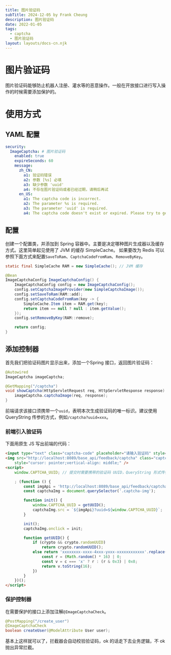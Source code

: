 ```yaml
---
title: 图片验证码
subTitle: 2024-12-05 by Frank Cheung
description: 图片验证码
date: 2022-01-05
tags:
  - captcha
  - 图片验证码
layout: layouts/docs-cn.njk
---
```


# 图片验证码

图片验证码能够防止机器人注册、灌水等的恶意操作。一般在开放接口进行写入操作的时候需要添加保护的。

# 使用方式

## YAML 配置

```yaml
security:
  ImageCaptcha: # 图片验证码
    enabled: true
    expireSeconds: 60
    message:
      zh_CN:
        a1: 验证码错误
        a2: 参数 [%s] 必填
        a3: 缺少参数 'uuid'
        a4: 不存在图片验证码或者已经过期，请稍后再试
      en_US:
        a1: The captcha code is incorrect.
        a2: The parameter %s is required.
        a3: The parameter 'uuid' is required.
        a4: The captcha code doesn't exist or expired. Please try to generate it again.
```
## 配置
创建一个配置类，并添加到 Spring 容器中。主要是决定哪种图片生成器以及缓存方式。这里简单起见使用了 JVM 的缓存 SimpleCache。
如果要改为 Redis 可以参照下面方式来配置`SaveToRam`、`CaptchaCodeFromRam`、`RemoveByKey`。

```java
static final SimpleCache RAM = new SimpleCache(); // JVM 缓存

@Bean
ImageCaptchaConfig ImageCaptchaConfig() {
    ImageCaptchaConfig config = new ImageCaptchaConfig();
    config.setCaptchaImageProvider(new SimpleCaptchaImage());
    config.setSaveToRam(RAM::add);
    config.setCaptchaCodeFromRam(key -> {
        SimpleCache.Item item = RAM.get(key);
        return item == null ? null : item.getValue();
    });
    config.setRemoveByKey(RAM::remove);

    return config;
}
```
## 添加控制器
首先我们把验证码图片显示出来，添加一个Spring 接口，返回图片验证码：

```java
@Autowired
ImageCaptcha imageCaptcha;

@GetMapping("/captcha")
void showCaptcha(HttpServletRequest req, HttpServletResponse response) {
    imageCaptcha.captchaImage(req, response);
}
```

前端请求该接口须携带一个`uuid`，表明本次生成验证码的唯一标识。建议使用 QueryString 传参的方式，例如`/captcha?uuid=xxx`。


### 前端引入验证码

下面用原生 JS 写出前端的代码：

```html
<input type="text" class="captcha-code" placeholder="请输入验证码" style="width:40%" />
<img src="http://localhost:8089/base_api/feedback/captcha" class="captcha-img" title="单击刷新"
    style="cursor: pointer;vertical-align: middle;" />
<script>
    window.CAPTCHA_UUID; // 提交时需要携带的验证码 UUID，QueryString 形式传参，避免与表单实体耦合

    ; (function () {
        const imgApi = 'http://localhost:8089/base_api/feedback/captcha';
        const captchaImg = document.querySelector('.captcha-img');

        function init() {
            window.CAPTCHA_UUID = getUUID();
            captchaImg.src = `${imgApi}?uuid=${window.CAPTCHA_UUID}`;
        }

        init();
        captchaImg.onclick = init;

        function getUUID() {
            if (crypto && crypto.randomUUID)
                return crypto.randomUUID();
            else return 'xxxxxxxx-xxxx-4xxx-yxxx-xxxxxxxxxxxx'.replace(/[xy]/g, function (c) {
                const r = (Math.random() * 16) | 0;
                const v = c === 'x' ? r : (r & 0x3) | 0x8;
                return v.toString(16);
            })
        }
    })();
</script>
```
### 保护控制器

在需要保护的接口上添加注解`@ImageCaptchaCheck`。

```java
@PostMapping("/create_user")
@ImageCaptchaCheck
boolean createUser(@ModelAttribute User user);
```

基本上这样就可以了，拦截器会自动校验验证码，ok 的话走下去业务逻辑，不 ok 抛出异常拦截。